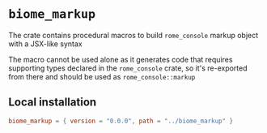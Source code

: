 # `biome_markup`

The crate contains procedural macros to build `rome_console` markup object with a JSX-like syntax

The macro cannot be used alone as it generates code that requires supporting types declared in the
`rome_console` crate, so it's re-exported from there and should be used as `rome_console::markup`

## Local installation

```toml
biome_markup = { version = "0.0.0", path = "../biome_markup" }
```
